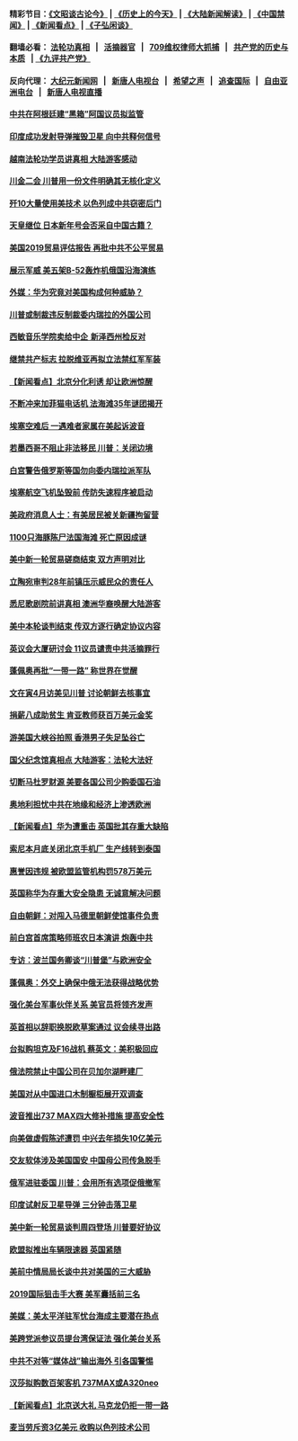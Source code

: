 #### 精彩节目：[《文昭谈古论今》](http://134.209.198.168/wenzhao) | [《历史上的今天》](http://134.209.198.168/today-in-history) | [《大陆新闻解读》](http://134.209.198.168/ntdtv-comedy) | [《中国禁闻》](http://134.209.198.168/ntdtv-news) | [《新闻看点》](http://134.209.198.168/news-insight) | [《子弘闲谈》](http://134.209.198.168/zihongxiantan/) 

  #### 翻墙必看： [法轮功真相](http://134.209.198.168:10000/videos/truth.html) &nbsp;&nbsp;|&nbsp;&nbsp; [活摘器官](http://134.209.198.168:10000/videos/res/Organs/) &nbsp;&nbsp;|&nbsp;&nbsp; [709维权律师大抓捕](http://134.209.198.168:10000/videos/709/) &nbsp;&nbsp;|&nbsp;&nbsp; [共产党的历史与本质](http://134.209.198.168:10000/videos/ccp.html) &nbsp;&nbsp;| [《九评共产党》](http://134.209.198.168:10000/videos/jiuping/) 

#### 反向代理： [大纪元新闻网](http://134.209.198.168:10080/) &nbsp;&nbsp;|&nbsp;&nbsp; [新唐人电视台](http://134.209.198.168:8000/) &nbsp;&nbsp;|&nbsp;&nbsp; [希望之声](http://134.209.198.168:8200/) &nbsp;&nbsp;|&nbsp;&nbsp; [追查国际](http://134.209.198.168:10010/) &nbsp;&nbsp;|&nbsp;&nbsp; [自由亚洲电台](http://134.209.198.168:9800/) &nbsp;&nbsp;|&nbsp;&nbsp; [新唐人电视直播](http://134.209.198.168/) 

#### [中共在阿根廷建“黑箱”阿国议员拟监管](../pages/nsc418/n11151549.md?t=03302137) 

#### [印度成功发射导弹摧毁卫星 向中共释何信号](../pages/nsc418/n11151376.md?t=03302137) 

#### [越南法轮功学员讲真相 大陆游客感动](../pages/nsc418/n11151052.md?t=03302137) 

#### [川金二会 川普用一份文件明确其无核化定义](../pages/nsc418/n11151140.md?t=03302137) 

#### [歼10大量使用美技术 以色列成中共窃密后门](../pages/nsc418/n11143429.md?t=03302137) 

#### [天皇继位 日本新年号会否采自中国古籍？](../pages/nsc418/n11151078.md?t=03302137) 

#### [美国2019贸易评估报告 再批中共不公平贸易](../pages/nsc418/n11150818.md?t=03302137) 

#### [展示军威 美五架B-52轰炸机俄国沿海演练](../pages/nsc418/n11150480.md?t=03302137) 

#### [外媒：华为究竟对美国构成何种威胁？](../pages/nsc418/n11149562.md?t=03302137) 

#### [川普或制裁违反制裁委内瑞拉的外国公司](../pages/nsc418/n11150019.md?t=03302137) 

#### [西敏音乐学院卖给中企 新泽西州检反对](../pages/nsc418/n11149680.md?t=03302137) 

#### [继禁共产标志 拉脱维亚再拟立法禁红军军装](../pages/nsc418/n11149779.md?t=03302137) 

#### [【新闻看点】北京分化利诱 却让欧洲惊醒](../pages/nsc418/n11149321.md?t=03302137) 

#### [不断冲来加菲猫电话机 法海滩35年谜团揭开](../pages/nsc418/n11149623.md?t=03302137) 

#### [埃塞空难后 一遇难者家属在美起诉波音](../pages/nsc418/n11149698.md?t=03302137) 

#### [若墨西哥不阻止非法移民 川普：关闭边境](../pages/nsc418/n11149488.md?t=03302137) 

#### [白宫警告俄罗斯等国勿向委内瑞拉派军队](../pages/nsc418/n11149658.md?t=03302137) 

#### [埃塞航空飞机坠毁前 传防失速程序被启动](../pages/nsc418/n11149281.md?t=03302137) 

#### [美政府消息人士：有美居民被关新疆拘留营](../pages/nsc418/n11149339.md?t=03302137) 

#### [1100只海豚陈尸法国海滩 死亡原因成谜](../pages/nsc418/n11148870.md?t=03302137) 

#### [美中新一轮贸易磋商结束 双方声明对比](../pages/nsc418/n11149183.md?t=03302137) 

#### [立陶宛审判28年前镇压示威民众的责任人](../pages/nsc418/n11148633.md?t=03302137) 

#### [悉尼歌剧院前讲真相 澳洲华裔唤醒大陆游客](../pages/nsc418/n11148530.md?t=03302137) 

#### [美中本轮谈判结束 传双方逐行确定协议内容](../pages/nsc418/n11148669.md?t=03302137) 

#### [英议会大厦研讨会 11议员谴责中共活摘罪行](../pages/nsc418/n11147307.md?t=03302137) 

#### [蓬佩奥再批“一带一路” 称世界在觉醒](../pages/nsc418/n11148618.md?t=03302137) 

#### [文在寅4月访美见川普 讨论朝鲜去核事宜](../pages/nsc418/n11148476.md?t=03302137) 

#### [捐薪八成助贫生 肯亚教师获百万美元金奖](../pages/nsc418/n11148002.md?t=03302137) 

#### [游美国大峡谷拍照 香港男子失足坠谷亡](../pages/nsc418/n11147271.md?t=03302137) 

#### [国父纪念馆真相点 大陆游客：法轮大法好](../pages/nsc418/n11146855.md?t=03302137) 

#### [切断马杜罗财源 美要各国公司少购委国石油](../pages/nsc418/n11147170.md?t=03302137) 

#### [奥地利担忧中共在地缘和经济上渗透欧洲](../pages/nsc418/n11147131.md?t=03302137) 

#### [【新闻看点】华为遭重击 英国批其存重大缺陷](../pages/nsc418/n11146848.md?t=03302137) 

#### [索尼本月底关闭北京手机厂 生产线转到泰国](../pages/nsc418/n11146898.md?t=03302137) 

#### [惠誉因违规 被欧盟监管机构罚578万美元](../pages/nsc418/n11146571.md?t=03302137) 

#### [英国称华为存重大安全隐患 无诚意解决问题](../pages/nsc418/n11146736.md?t=03302137) 

#### [自由朝鲜：对闯入马德里朝鲜使馆事件负责](../pages/nsc418/n11145851.md?t=03302137) 

#### [前白宫首席策略师班农日本演讲 炮轰中共](../pages/nsc418/n11145680.md?t=03302137) 

#### [专访：波兰国务卿谈“川普堡”与欧洲安全](../pages/nsc418/n11144470.md?t=03302137) 

#### [蓬佩奥：外交上确保中俄无法获得战略优势](../pages/nsc418/n11144977.md?t=03302137) 

#### [强化美台军事伙伴关系 美官员将领齐发声](../pages/nsc418/n11144937.md?t=03302137) 

#### [英首相以辞职换脱欧草案通过 议会续寻出路](../pages/nsc418/n11144731.md?t=03302137) 

#### [台拟购坦克及F16战机 蔡英文：美积极回应](../pages/nsc418/n11144759.md?t=03302137) 

#### [俄法院禁止中国公司在贝加尔湖畔建厂](../pages/nsc418/n11144697.md?t=03302137) 

#### [美国对从中国进口木制橱柜展开双调查](../pages/nsc418/n11144673.md?t=03302137) 

#### [波音推出737 MAX四大修补措施 提高安全性](../pages/nsc418/n11144521.md?t=03302137) 

#### [向美做虚假陈述遭罚 中兴去年损失10亿美元](../pages/nsc418/n11144356.md?t=03302137) 

#### [交友软体涉及美国国安 中国母公司传急脱手](../pages/nsc418/n11144181.md?t=03302137) 

#### [俄军进驻委国 川普：会用所有选项促俄撤军](../pages/nsc418/n11144268.md?t=03302137) 

#### [印度试射反卫星导弹 三分钟击落卫星](../pages/nsc418/n11144027.md?t=03302137) 

#### [美中新一轮贸易谈判周四登场 川普要好协议](../pages/nsc418/n11144151.md?t=03302137) 

#### [欧盟拟推出车辆限速器 英国紧随](../pages/nsc418/n11143685.md?t=03302137) 

#### [美前中情局局长谈中共对美国的三大威胁](../pages/nsc418/n11143495.md?t=03302137) 

#### [2019国际狙击手大赛 美军囊括前三名](../pages/nsc418/n11143339.md?t=03302137) 

#### [美媒：美太平洋驻军忧台海成主要潜在热点](../pages/nsc418/n11142846.md?t=03302137) 

#### [美跨党派参议员提台湾保证法 强化美台关系](../pages/nsc418/n11142602.md?t=03302137) 

#### [中共不对等“媒体战”输出海外 引各国警惕](../pages/nsc418/n11141857.md?t=03302137) 

#### [汉莎拟购数百架客机 737MAX或A320neo](../pages/nsc418/n11141877.md?t=03302137) 

#### [【新闻看点】北京送大礼 马克龙仍拒一带一路](../pages/nsc418/n11141442.md?t=03302137) 

#### [麦当劳斥资3亿美元 收购以色列技术公司](../pages/nsc418/n11141614.md?t=03302137) 

